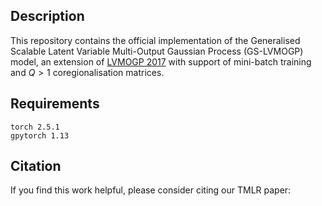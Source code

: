 ## Description

This repository contains the official implementation of the Generalised Scalable Latent Variable Multi-Output Gaussian Process (GS-LVMOGP) model, an extension of [LVMOGP 2017](https://papers.nips.cc/paper_files/paper/2017/hash/1680e9fa7b4dd5d62ece800239bb53bd-Abstract.html) with support of mini-batch training and $Q>1$ coregionalisation matrices.

## Requirements

```
torch 2.5.1
gpytorch 1.13
```

## Citation
If you find this work helpful, please consider citing our TMLR paper:
